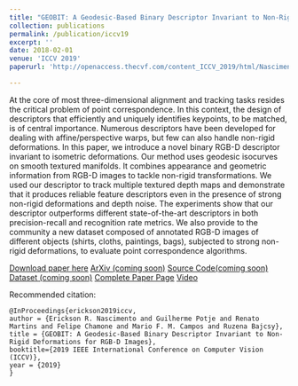 ```yaml
---
title: "GEOBIT: A Geodesic-Based Binary Descriptor Invariant to Non-Rigid Deformations for RGB-D Images"
collection: publications
permalink: /publication/iccv19
excerpt: ''
date: 2018-02-01
venue: 'ICCV 2019'
paperurl: 'http://openaccess.thecvf.com/content_ICCV_2019/html/Nascimento_GEOBIT_A_Geodesic-Based_Binary_Descriptor_Invariant_to_Non-Rigid_Deformations_for_ICCV_2019_paper.html'

---
```


At the core of most three-dimensional alignment and tracking tasks resides the critical problem of point correspondence. In this context, the design of descriptors that efficiently and uniquely identifies keypoints, to be matched, is of central importance. Numerous descriptors have been developed for dealing with affine/perspective warps, but few can also handle non-rigid deformations. In this paper, we introduce a novel binary RGB-D descriptor invariant to isometric deformations. Our method uses geodesic isocurves on smooth textured manifolds. It combines appearance and geometric information from RGB-D images to tackle non-rigid transformations. We used our descriptor to track multiple textured depth maps and demonstrate that it produces reliable feature descriptors even in the presence of strong non-rigid deformations and depth noise. The experiments show that our descriptor outperforms different state-of-the-art descriptors in both precision-recall and recognition rate metrics. We also provide to the community a new dataset composed of annotated RGB-D images of different objects (shirts, cloths, paintings, bags), subjected to strong non-rigid deformations, to evaluate point correspondence algorithms.

[Download paper here](http://openaccess.thecvf.com/content_ICCV_2019/html/Nascimento_GEOBIT_A_Geodesic-Based_Binary_Descriptor_Invariant_to_Non-Rigid_Deformations_for_ICCV_2019_paper.html)
[ArXiv (coming soon)]()
[Source Code(coming soon)]()
[Dataset (coming soon)]()
[Complete Paper Page](https://www.verlab.dcc.ufmg.br/descriptors/iccv2019/)
[Video](https://youtu.be/5DiX4tAGCII)

Recommended citation:
```
@InProceedings{erickson2019iccv,
author = {Erickson R. Nascimento and Guilherme Potje and Renato Martins and Felipe Chamone and Mario F. M. Campos and Ruzena Bajcsy},
title = {GEOBIT: A Geodesic-Based Binary Descriptor Invariant to Non-Rigid Deformations for RGB-D Images},
booktitle={2019 IEEE International Conference on Computer Vision (ICCV)},
year = {2019}
}
```